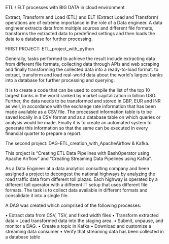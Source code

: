 ETL / ELT processes with BIG DATA in cloud environment

Extract, Transform and Load (ETL) and ELT (Extract Load and Transform) operations are of extreme importance in the role of a Data engineer. A data engineer extracts data from multiple sources and different file formats, transforms the extracted data to predefined settings and then loads the data to a database for further processing. 


FIRST PROJECT: ETL_project_with_python 

Generally, tasks performed to achieve the result include extracting data from different file formats, collecting data through APIs and web scraping and finally transforming the collected data into a ready-to-load format. to extract, transform and load real-world data about the world's largest banks into a database for further processing and querying.

It is to create a code that can be used to compile the list of the top 10 largest banks in the world ranked by market capitalization in billion USD. Further, the data needs to be transformed and stored in GBP, EUR and INR as well, in accordance with the exchange rate information that has been made available as a CSV file. The processed information table is to be saved locally in a CSV format and as a database table on which queries or analysis would be made.
Finally it is to create an automated system to generate this information so that the same can be executed in every financial quarter to prepare a report.


The second project: DAG-ETL_creation_with_ApacheAirflow & Kafka. 

This project is “Creating ETL Data Pipelines with BashOperator using Apache Airflow” and “Creating Streaming Data Pipelines using Kafka”. 

As a Data Engineer at a data analytics consulting company and been assigned a project to decongest the national highways by analyzing the road traffic data from different toll plazas. Each highway is operated by a different toll operator with a different IT setup that uses different file formats. The task is to collect data available in different formats and consolidate it into a single file.

A DAG was created which comprised of the following processes:

•	Extract data from CSV, TSV, and fixed width files
•	Transform extracted data
•	Load transformed data into the staging area.
•	Submit, unpause, and monitor a DAG.
•	Create a topic in Kafka
•	Download and customize a streaming data consumer
•	Verify that streaming data has been collected in a database table
